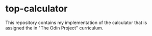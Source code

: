 # top-calculator

This repository contains my implementation of the calculator that is assigned the in "The Odin Project" curriculum.